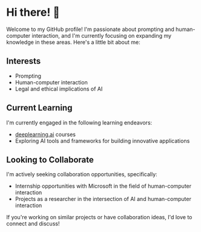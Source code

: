 # Hi there! 👋

Welcome to my GitHub profile! I'm passionate about prompting and human-computer interaction, and I'm currently focusing on expanding my knowledge in these areas. Here's a little bit about me:

## Interests
- Prompting
- Human-computer interaction
- Legal and ethical implications of AI

## Current Learning
I'm currently engaged in the following learning endeavors:
- [deeplearning.ai](https://www.deeplearning.ai) courses
- Exploring AI tools and frameworks for building innovative applications

## Looking to Collaborate
I'm actively seeking collaboration opportunities, specifically:
- Internship opportunities with Microsoft in the field of human-computer interaction
- Projects as a researcher in the intersection of AI and human-computer interaction

If you're working on similar projects or have collaboration ideas, I'd love to connect and discuss!

